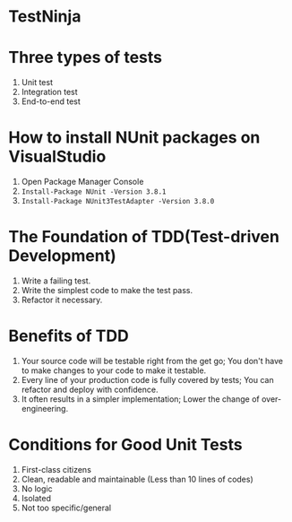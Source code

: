 # TestNinja

# Three types of tests
1. Unit test
1. Integration test
1. End-to-end test

# How to install NUnit packages on VisualStudio
1. Open Package Manager Console
1. `Install-Package NUnit -Version 3.8.1`
1. `Install-Package NUnit3TestAdapter -Version 3.8.0`

# The Foundation of TDD(Test-driven Development)
1. Write a failing test.
1. Write the simplest code to make the test pass.
1. Refactor it necessary.

# Benefits of TDD
1. Your source code will be testable right from the get go; You don't have to make changes to your code to make it testable.
1. Every line of your production code is fully covered by tests; You can refactor and deploy with confidence.
1. It often results in a simpler implementation; Lower the change of over-engineering.

# Conditions for Good Unit Tests
1. First-class citizens
1. Clean, readable and maintainable (Less than 10 lines of codes)
1. No logic
1. Isolated
1. Not too specific/general

